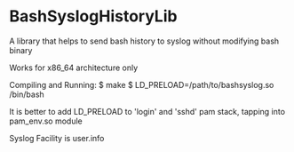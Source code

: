 # BashSyslogHistoryLib
A library that helps to send bash history to syslog without modifying bash binary

Works for x86_64 architecture only

Compiling and Running:
$ make
$ LD_PRELOAD=/path/to/bashsyslog.so /bin/bash

It is better to add LD_PRELOAD to 'login' and 'sshd' pam stack, tapping into pam_env.so module

Syslog Facility is user.info

